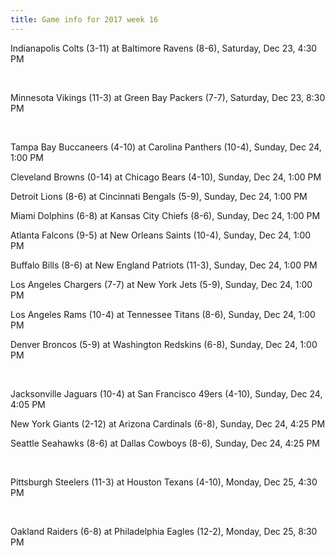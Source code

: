```yaml
---
title: Game info for 2017 week 16
---
```

Indianapolis Colts (3-11) at Baltimore Ravens (8-6), Saturday, Dec 23, 4:30 PM


<br/>

Minnesota Vikings (11-3) at Green Bay Packers (7-7), Saturday, Dec 23, 8:30 PM


<br/>

Tampa Bay Buccaneers (4-10) at Carolina Panthers (10-4), Sunday, Dec 24, 1:00 PM

Cleveland Browns (0-14) at Chicago Bears (4-10), Sunday, Dec 24, 1:00 PM

Detroit Lions (8-6) at Cincinnati Bengals (5-9), Sunday, Dec 24, 1:00 PM

Miami Dolphins (6-8) at Kansas City Chiefs (8-6), Sunday, Dec 24, 1:00 PM

Atlanta Falcons (9-5) at New Orleans Saints (10-4), Sunday, Dec 24, 1:00 PM

Buffalo Bills (8-6) at New England Patriots (11-3), Sunday, Dec 24, 1:00 PM

Los Angeles Chargers (7-7) at New York Jets (5-9), Sunday, Dec 24, 1:00 PM

Los Angeles Rams (10-4) at Tennessee Titans (8-6), Sunday, Dec 24, 1:00 PM

Denver Broncos (5-9) at Washington Redskins (6-8), Sunday, Dec 24, 1:00 PM


<br/>

Jacksonville Jaguars (10-4) at San Francisco 49ers (4-10), Sunday, Dec 24, 4:05 PM

New York Giants (2-12) at Arizona Cardinals (6-8), Sunday, Dec 24, 4:25 PM

Seattle Seahawks (8-6) at Dallas Cowboys (8-6), Sunday, Dec 24, 4:25 PM


<br/>

Pittsburgh Steelers (11-3) at Houston Texans (4-10), Monday, Dec 25, 4:30 PM


<br/>

Oakland Raiders (6-8) at Philadelphia Eagles (12-2), Monday, Dec 25, 8:30 PM

